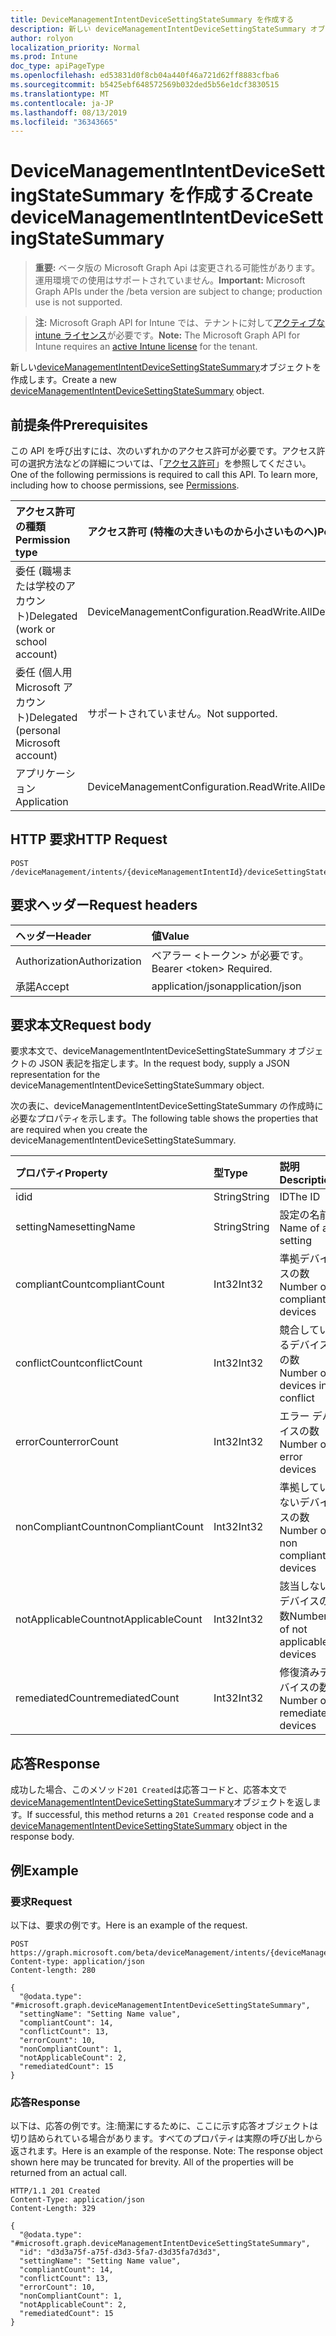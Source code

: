 ```yaml
---
title: DeviceManagementIntentDeviceSettingStateSummary を作成する
description: 新しい deviceManagementIntentDeviceSettingStateSummary オブジェクトを作成します。
author: rolyon
localization_priority: Normal
ms.prod: Intune
doc_type: apiPageType
ms.openlocfilehash: ed53831d0f8cb04a440f46a721d62ff8883cfba6
ms.sourcegitcommit: b5425ebf648572569b032ded5b56e1dcf3830515
ms.translationtype: MT
ms.contentlocale: ja-JP
ms.lasthandoff: 08/13/2019
ms.locfileid: "36343665"
---
```

# <a name="create-devicemanagementintentdevicesettingstatesummary"></a><span data-ttu-id="3479f-103">DeviceManagementIntentDeviceSettingStateSummary を作成する</span><span class="sxs-lookup"><span data-stu-id="3479f-103">Create deviceManagementIntentDeviceSettingStateSummary</span></span>

> <span data-ttu-id="3479f-104">**重要:** ベータ版の Microsoft Graph Api は変更される可能性があります。運用環境での使用はサポートされていません。</span><span class="sxs-lookup"><span data-stu-id="3479f-104">**Important:** Microsoft Graph APIs under the /beta version are subject to change; production use is not supported.</span></span>

> <span data-ttu-id="3479f-105">**注:** Microsoft Graph API for Intune では、テナントに対して[アクティブな intune ライセンス](https://go.microsoft.com/fwlink/?linkid=839381)が必要です。</span><span class="sxs-lookup"><span data-stu-id="3479f-105">**Note:** The Microsoft Graph API for Intune requires an [active Intune license](https://go.microsoft.com/fwlink/?linkid=839381) for the tenant.</span></span>

<span data-ttu-id="3479f-106">新しい[deviceManagementIntentDeviceSettingStateSummary](../resources/intune-deviceintent-devicemanagementintentdevicesettingstatesummary.md)オブジェクトを作成します。</span><span class="sxs-lookup"><span data-stu-id="3479f-106">Create a new [deviceManagementIntentDeviceSettingStateSummary](../resources/intune-deviceintent-devicemanagementintentdevicesettingstatesummary.md) object.</span></span>

## <a name="prerequisites"></a><span data-ttu-id="3479f-107">前提条件</span><span class="sxs-lookup"><span data-stu-id="3479f-107">Prerequisites</span></span>
<span data-ttu-id="3479f-p101">この API を呼び出すには、次のいずれかのアクセス許可が必要です。アクセス許可の選択方法などの詳細については、「[アクセス許可](/graph/permissions-reference)」を参照してください。</span><span class="sxs-lookup"><span data-stu-id="3479f-p101">One of the following permissions is required to call this API. To learn more, including how to choose permissions, see [Permissions](/graph/permissions-reference).</span></span>

|<span data-ttu-id="3479f-110">アクセス許可の種類</span><span class="sxs-lookup"><span data-stu-id="3479f-110">Permission type</span></span>|<span data-ttu-id="3479f-111">アクセス許可 (特権の大きいものから小さいものへ)</span><span class="sxs-lookup"><span data-stu-id="3479f-111">Permissions (from most to least privileged)</span></span>|
|:---|:---|
|<span data-ttu-id="3479f-112">委任 (職場または学校のアカウント)</span><span class="sxs-lookup"><span data-stu-id="3479f-112">Delegated (work or school account)</span></span>|<span data-ttu-id="3479f-113">DeviceManagementConfiguration.ReadWrite.All</span><span class="sxs-lookup"><span data-stu-id="3479f-113">DeviceManagementConfiguration.ReadWrite.All</span></span>|
|<span data-ttu-id="3479f-114">委任 (個人用 Microsoft アカウント)</span><span class="sxs-lookup"><span data-stu-id="3479f-114">Delegated (personal Microsoft account)</span></span>|<span data-ttu-id="3479f-115">サポートされていません。</span><span class="sxs-lookup"><span data-stu-id="3479f-115">Not supported.</span></span>|
|<span data-ttu-id="3479f-116">アプリケーション</span><span class="sxs-lookup"><span data-stu-id="3479f-116">Application</span></span>|<span data-ttu-id="3479f-117">DeviceManagementConfiguration.ReadWrite.All</span><span class="sxs-lookup"><span data-stu-id="3479f-117">DeviceManagementConfiguration.ReadWrite.All</span></span>|

## <a name="http-request"></a><span data-ttu-id="3479f-118">HTTP 要求</span><span class="sxs-lookup"><span data-stu-id="3479f-118">HTTP Request</span></span>
<!-- {
  "blockType": "ignored"
}
-->
``` http
POST /deviceManagement/intents/{deviceManagementIntentId}/deviceSettingStateSummaries
```

## <a name="request-headers"></a><span data-ttu-id="3479f-119">要求ヘッダー</span><span class="sxs-lookup"><span data-stu-id="3479f-119">Request headers</span></span>
|<span data-ttu-id="3479f-120">ヘッダー</span><span class="sxs-lookup"><span data-stu-id="3479f-120">Header</span></span>|<span data-ttu-id="3479f-121">値</span><span class="sxs-lookup"><span data-stu-id="3479f-121">Value</span></span>|
|:---|:---|
|<span data-ttu-id="3479f-122">Authorization</span><span class="sxs-lookup"><span data-stu-id="3479f-122">Authorization</span></span>|<span data-ttu-id="3479f-123">ベアラー &lt;トークン&gt; が必要です。</span><span class="sxs-lookup"><span data-stu-id="3479f-123">Bearer &lt;token&gt; Required.</span></span>|
|<span data-ttu-id="3479f-124">承諾</span><span class="sxs-lookup"><span data-stu-id="3479f-124">Accept</span></span>|<span data-ttu-id="3479f-125">application/json</span><span class="sxs-lookup"><span data-stu-id="3479f-125">application/json</span></span>|

## <a name="request-body"></a><span data-ttu-id="3479f-126">要求本文</span><span class="sxs-lookup"><span data-stu-id="3479f-126">Request body</span></span>
<span data-ttu-id="3479f-127">要求本文で、deviceManagementIntentDeviceSettingStateSummary オブジェクトの JSON 表記を指定します。</span><span class="sxs-lookup"><span data-stu-id="3479f-127">In the request body, supply a JSON representation for the deviceManagementIntentDeviceSettingStateSummary object.</span></span>

<span data-ttu-id="3479f-128">次の表に、deviceManagementIntentDeviceSettingStateSummary の作成時に必要なプロパティを示します。</span><span class="sxs-lookup"><span data-stu-id="3479f-128">The following table shows the properties that are required when you create the deviceManagementIntentDeviceSettingStateSummary.</span></span>

|<span data-ttu-id="3479f-129">プロパティ</span><span class="sxs-lookup"><span data-stu-id="3479f-129">Property</span></span>|<span data-ttu-id="3479f-130">型</span><span class="sxs-lookup"><span data-stu-id="3479f-130">Type</span></span>|<span data-ttu-id="3479f-131">説明</span><span class="sxs-lookup"><span data-stu-id="3479f-131">Description</span></span>|
|:---|:---|:---|
|<span data-ttu-id="3479f-132">id</span><span class="sxs-lookup"><span data-stu-id="3479f-132">id</span></span>|<span data-ttu-id="3479f-133">String</span><span class="sxs-lookup"><span data-stu-id="3479f-133">String</span></span>|<span data-ttu-id="3479f-134">ID</span><span class="sxs-lookup"><span data-stu-id="3479f-134">The ID</span></span>|
|<span data-ttu-id="3479f-135">settingName</span><span class="sxs-lookup"><span data-stu-id="3479f-135">settingName</span></span>|<span data-ttu-id="3479f-136">String</span><span class="sxs-lookup"><span data-stu-id="3479f-136">String</span></span>|<span data-ttu-id="3479f-137">設定の名前</span><span class="sxs-lookup"><span data-stu-id="3479f-137">Name of a setting</span></span>|
|<span data-ttu-id="3479f-138">compliantCount</span><span class="sxs-lookup"><span data-stu-id="3479f-138">compliantCount</span></span>|<span data-ttu-id="3479f-139">Int32</span><span class="sxs-lookup"><span data-stu-id="3479f-139">Int32</span></span>|<span data-ttu-id="3479f-140">準拠デバイスの数</span><span class="sxs-lookup"><span data-stu-id="3479f-140">Number of compliant devices</span></span>|
|<span data-ttu-id="3479f-141">conflictCount</span><span class="sxs-lookup"><span data-stu-id="3479f-141">conflictCount</span></span>|<span data-ttu-id="3479f-142">Int32</span><span class="sxs-lookup"><span data-stu-id="3479f-142">Int32</span></span>|<span data-ttu-id="3479f-143">競合しているデバイスの数</span><span class="sxs-lookup"><span data-stu-id="3479f-143">Number of devices in conflict</span></span>|
|<span data-ttu-id="3479f-144">errorCount</span><span class="sxs-lookup"><span data-stu-id="3479f-144">errorCount</span></span>|<span data-ttu-id="3479f-145">Int32</span><span class="sxs-lookup"><span data-stu-id="3479f-145">Int32</span></span>|<span data-ttu-id="3479f-146">エラー デバイスの数</span><span class="sxs-lookup"><span data-stu-id="3479f-146">Number of error devices</span></span>|
|<span data-ttu-id="3479f-147">nonCompliantCount</span><span class="sxs-lookup"><span data-stu-id="3479f-147">nonCompliantCount</span></span>|<span data-ttu-id="3479f-148">Int32</span><span class="sxs-lookup"><span data-stu-id="3479f-148">Int32</span></span>|<span data-ttu-id="3479f-149">準拠していないデバイスの数</span><span class="sxs-lookup"><span data-stu-id="3479f-149">Number of non compliant devices</span></span>|
|<span data-ttu-id="3479f-150">notApplicableCount</span><span class="sxs-lookup"><span data-stu-id="3479f-150">notApplicableCount</span></span>|<span data-ttu-id="3479f-151">Int32</span><span class="sxs-lookup"><span data-stu-id="3479f-151">Int32</span></span>|<span data-ttu-id="3479f-152">該当しないデバイスの数</span><span class="sxs-lookup"><span data-stu-id="3479f-152">Number of not applicable devices</span></span>|
|<span data-ttu-id="3479f-153">remediatedCount</span><span class="sxs-lookup"><span data-stu-id="3479f-153">remediatedCount</span></span>|<span data-ttu-id="3479f-154">Int32</span><span class="sxs-lookup"><span data-stu-id="3479f-154">Int32</span></span>|<span data-ttu-id="3479f-155">修復済みデバイスの数</span><span class="sxs-lookup"><span data-stu-id="3479f-155">Number of remediated devices</span></span>|



## <a name="response"></a><span data-ttu-id="3479f-156">応答</span><span class="sxs-lookup"><span data-stu-id="3479f-156">Response</span></span>
<span data-ttu-id="3479f-157">成功した場合、このメソッド`201 Created`は応答コードと、応答本文で[deviceManagementIntentDeviceSettingStateSummary](../resources/intune-deviceintent-devicemanagementintentdevicesettingstatesummary.md)オブジェクトを返します。</span><span class="sxs-lookup"><span data-stu-id="3479f-157">If successful, this method returns a `201 Created` response code and a [deviceManagementIntentDeviceSettingStateSummary](../resources/intune-deviceintent-devicemanagementintentdevicesettingstatesummary.md) object in the response body.</span></span>

## <a name="example"></a><span data-ttu-id="3479f-158">例</span><span class="sxs-lookup"><span data-stu-id="3479f-158">Example</span></span>

### <a name="request"></a><span data-ttu-id="3479f-159">要求</span><span class="sxs-lookup"><span data-stu-id="3479f-159">Request</span></span>
<span data-ttu-id="3479f-160">以下は、要求の例です。</span><span class="sxs-lookup"><span data-stu-id="3479f-160">Here is an example of the request.</span></span>
``` http
POST https://graph.microsoft.com/beta/deviceManagement/intents/{deviceManagementIntentId}/deviceSettingStateSummaries
Content-type: application/json
Content-length: 280

{
  "@odata.type": "#microsoft.graph.deviceManagementIntentDeviceSettingStateSummary",
  "settingName": "Setting Name value",
  "compliantCount": 14,
  "conflictCount": 13,
  "errorCount": 10,
  "nonCompliantCount": 1,
  "notApplicableCount": 2,
  "remediatedCount": 15
}
```

### <a name="response"></a><span data-ttu-id="3479f-161">応答</span><span class="sxs-lookup"><span data-stu-id="3479f-161">Response</span></span>
<span data-ttu-id="3479f-p102">以下は、応答の例です。注:簡潔にするために、ここに示す応答オブジェクトは切り詰められている場合があります。すべてのプロパティは実際の呼び出しから返されます。</span><span class="sxs-lookup"><span data-stu-id="3479f-p102">Here is an example of the response. Note: The response object shown here may be truncated for brevity. All of the properties will be returned from an actual call.</span></span>
``` http
HTTP/1.1 201 Created
Content-Type: application/json
Content-Length: 329

{
  "@odata.type": "#microsoft.graph.deviceManagementIntentDeviceSettingStateSummary",
  "id": "d3d3a75f-a75f-d3d3-5fa7-d3d35fa7d3d3",
  "settingName": "Setting Name value",
  "compliantCount": 14,
  "conflictCount": 13,
  "errorCount": 10,
  "nonCompliantCount": 1,
  "notApplicableCount": 2,
  "remediatedCount": 15
}
```






